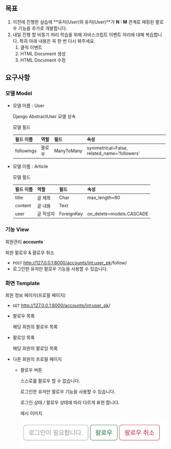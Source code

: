 ## 목표

1. 이전에 진행한 실습에 **유저(User)와 유저(User)**가 **N : M** 관계로 매핑된 팔로우 기능을 추가로 개발합니다.
2. 내일 진행 할 비동기 처리 학습을 위해 자바스크립트 이벤트 처리에 대해 복습합니다.
   특히 아래 내용은 꼭 한 번 다시 봐주세요.
     1. 클릭 이벤트
     2. HTML Document 생성
     3. HTML Document 수정

## 요구사항

### 모델 Model

- 모델 이름 : User

  Django AbstractUser 모델 상속 

  모델 필드

  | 필드 이름  | 역할   | 필드       | 속성                                        |
  | ---------- | ------ | ---------- | ------------------------------------------- |
  | followings | 팔로우 | ManyToMany | symmetrical=False, related_name='followers’ |

- 모델 이름 : Article

  모델 필드

  | 필드 이름 | 역할      | 필드       | 속성                     |
  | --------- | --------- | ---------- | ------------------------ |
  | title     | 글 제목   | Char       | max_length=80            |
  | content   | 글 내용   | Text       |                          |
  | user      | 글 작성자 | ForeignKey | on_delete=models.CASCADE |

### 기능 View

회원관리 **accounts**

회원 팔로우 & 팔로우 취소

- `POST` http://127.0.0.1:8000/accounts/<int:user_pk>/follow/
- 로그인한 유저만 팔로우 기능을 사용할 수 있습니다.

### 화면 Template

회원 정보 페이지(프로필 페이지)

- `GET` http://127.0.0.1:8000/accounts/<int:user_pk>/

- 팔로우 목록

  해당 회원의 팔로우 목록

- 팔로잉 목록

  해당 회원의 팔로잉 목록

- 다른 회원의 프로필 페이지

  - 팔로우 버튼

    스스로를 팔로우 할 수 없습니다.

    로그인한 유저만 팔로우 기능을 사용할 수 있습니다.

    로그인 상태 / 팔로우 상태에 따라 다르게 표현 합니다.

    예시 이미지

    ![Untitled](READMD.assets/Untitled.png)